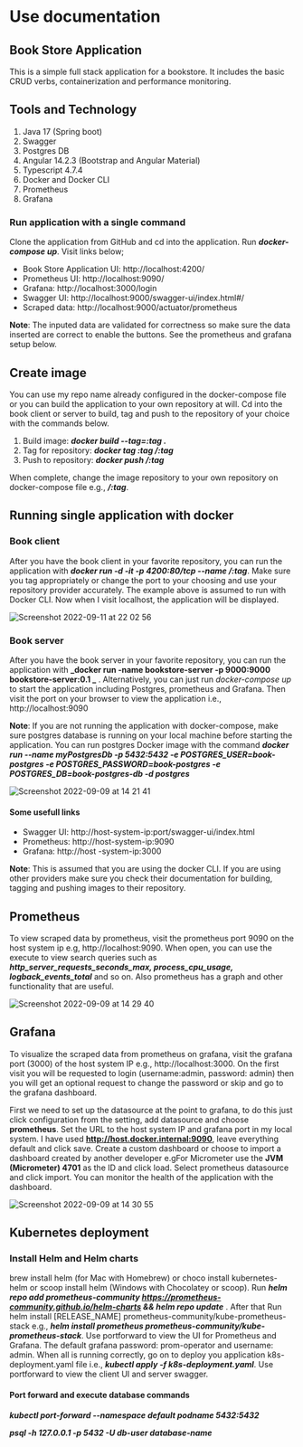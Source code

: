 # Use documentation

## Book Store Application

This is a simple full stack application for a bookstore. It includes the basic CRUD verbs, containerization and performance monitoring.

## Tools and Technology

1. Java 17 (Spring boot)
2. Swagger
3. Postgres DB
4. Angular 14.2.3 (Bootstrap and Angular Material)
5. Typescript 4.7.4
6. Docker and Docker CLI
7. Prometheus
8. Grafana

### Run application with a single command

Clone the application from GitHub and cd into the application. Run **_docker-compose up_**. Visit links below;

- Book Store Application UI: http://localhost:4200/
- Prometheus UI: http://localhost:9090/
- Grafana: http://localhost:3000/login
- Swagger UI: http://localhost:9000/swagger-ui/index.html#/
- Scraped data: http://localhost:9000/actuator/prometheus

**Note**: The inputed data are validated for correctness so make sure the data inserted are correct to enable the buttons. See the prometheus and grafana setup below.

## Create image

You can use my repo name already configured in the docker-compose file or you can build the application to your own repository at will. Cd into the book client or server to build, tag and push to the repository of your choice with the commands below.

1. Build image: **_docker build --tag=<app-name>:tag ._**
2. Tag for repository: **_docker tag <app-name>:tag <my-repository>/<app-name>:tag_**
3. Push to repository: **_docker push <my-repository>/<app-name>:tag_**

When complete, change the image repository to your own repository on docker-compose file e.g., **_<my-repository>/<app-name>:tag_**.

## Running single application with docker

### Book client

After you have the book client in your favorite repository, you can run the application with **_docker run -d -it -p 4200:80/tcp --name <app-name> <my-repository>/<app-name>:tag_**. Make sure you tag appropriately or change the port to your choosing and use your repository provider accurately. The example above is assumed to run with Docker CLI. Now when I visit localhost, the application will be displayed.

![Screenshot 2022-09-11 at 22 02 56](https://user-images.githubusercontent.com/47652874/189544776-c014a02b-1050-4ef9-afa1-5a2eb1f5ab5b.png)


### Book server

After you have the book server in your favorite repository, you can run the application with **_docker run -name bookstore-server -p 9000:9000 bookstore-server:0.1 _** .
Alternatively, you can just run _docker-compose up_ to start the application including Postgres, prometheus and Grafana. Then visit the port on your browser to view the application i.e., http://localhost:9090

**Note**: If you are not running the application with docker-compose, make sure postgres database is running on your local machine before starting the application. You can run postgres Docker image with the command **_docker run --name myPostgresDb -p 5432:5432 -e POSTGRES_USER=book-postgres -e POSTGRES_PASSWORD=book-postgres -e POSTGRES_DB=book-postgres-db -d postgres_**

![Screenshot 2022-09-09 at 14 21 41](https://user-images.githubusercontent.com/47652874/189340789-8f9ab019-aa0a-4fea-9ab0-2053e0428a1f.png)

#### Some usefull links

- Swagger UI: http://host-system-ip:port/swagger-ui/index.html
- Prometheus: http://host-system-ip:9090
- Grafana: http://host -system-ip:3000

**Note**: This is assumed that you are using the docker CLI. If you are using other providers make sure you check their documentation for building, tagging and pushing images to their repository.

## Prometheus

To view scraped data by prometheus, visit the prometheus port 9090 on the host system ip e.g, http://localhost:9090. When open, you can use the execute to view search queries such as **_http_server_requests_seconds_max, process_cpu_usage, logback_events_total_** and so on. Also prometheus has a graph and other functionality that are useful.

![Screenshot 2022-09-09 at 14 29 40](https://user-images.githubusercontent.com/47652874/189340701-3316aef0-af16-425f-93cb-e6ec8d5fa0ec.png)

## Grafana

To visualize the scraped data from prometheus on grafana, visit the grafana port (3000) of the host system IP e.g., http://localhost:3000. On the first visit you will be requested to login (username:admin, password: admin) then you will get an optional request to change the password or skip and go to the grafana dashboard.

First we need to set up the datasource at the point to grafana, to do this just click configuration from the setting, add datasource and choose **prometheus**. Set the URL to the host system IP and grafana port in my local system. I have used **http://host.docker.internal:9090**, leave everything default and click save. Create a custom dashboard or choose to import a dashboard created by another developer e.gFor Micrometer use the **JVM (Micrometer) 4701** as the ID and click load. Select prometheus datasource and click import. You can monitor the health of the application with the dashboard.

![Screenshot 2022-09-09 at 14 30 55](https://user-images.githubusercontent.com/47652874/189340663-3bf20ec0-c3a8-4f5a-bb9d-90c479ca4399.png)

## Kubernetes deployment

### Install Helm and Helm charts

brew install helm (for Mac with Homebrew) or choco install kubernetes-helm or scoop install helm (Windows with Chocolatey or scoop). Run **_helm repo add prometheus-community https://prometheus-community.github.io/helm-charts && helm repo update_** . After that Run helm install [RELEASE_NAME] prometheus-community/kube-prometheus-stack e.g., **_helm install prometheus prometheus-community/kube-prometheus-stack_**. Use portforward to view the UI for Prometheus and Grafana. The default grafana password: prom-operator and username: admin. When all is running correctly, go on to deploy you application k8s-deployment.yaml file i.e., **_kubectl apply -f k8s-deployment.yaml_**. Use portforward to view the client UI and server swagger.

#### Port forward and execute database commands

**_kubectl port-forward --namespace default podname 5432:5432_**

**_psql -h 127.0.0.1 -p 5432 -U db-user database-name_**
